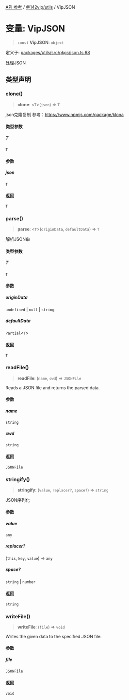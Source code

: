 [API 参考](../../../index.md) / [@142vip/utils](../index.md) / VipJSON

# 变量: VipJSON

> `const` **VipJSON**: `object`

定义于: [packages/utils/src/pkgs/json.ts:68](https://github.com/142vip/core-x/blob/a868d72f351cc457f350d05d38d540d6494a8ff2/packages/utils/src/pkgs/json.ts#L68)

处理JSON

## 类型声明

### clone()

> **clone**: \<`T`\>(`json`) => `T`

json克隆复制
参考：https://www.npmjs.com/package/klona

#### 类型参数

##### T

`T`

#### 参数

##### json

`T`

#### 返回

`T`

### parse()

> **parse**: \<`T`\>(`originData`, `defaultData`) => `T`

解析JSON串

#### 类型参数

##### T

`T`

#### 参数

##### originData

`undefined` | `null` | `string`

##### defaultData

`Partial`\<`T`\>

#### 返回

`T`

### readFile()

> **readFile**: (`name`, `cwd`) => `JSONFile`

Reads a JSON file and returns the parsed data.

#### 参数

##### name

`string`

##### cwd

`string`

#### 返回

`JSONFile`

### stringify()

> **stringify**: (`value`, `replacer?`, `space?`) => `string`

JSON序列化

#### 参数

##### value

`any`

##### replacer?

(`this`, `key`, `value`) => `any`

##### space?

`string` | `number`

#### 返回

`string`

### writeFile()

> **writeFile**: (`file`) => `void`

Writes the given data to the specified JSON file.

#### 参数

##### file

`JSONFile`

#### 返回

`void`
